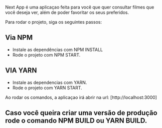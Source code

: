 

Next App é uma aplicaçao feita para você que quer consultar filmes que você deseja ver, além de poder favoritar os seus preferidos.

Para rodar o projeto, siga os seguintes passos: 

## Via NPM
 - Instale as dependências com NPM INSTALL
 - Rode o projeto com NPM START.
 
## VIA YARN
  - Instale as dependencias com YARN.
  - Rode o projeto com YARN START.
  
 Ao rodar os comandos, a aplicaçao irá abrir na url:  [http://localhost:3000]
  
 ## Caso você queira criar uma versão de produção rode o comando NPM BUILD ou YARN BUILD.

